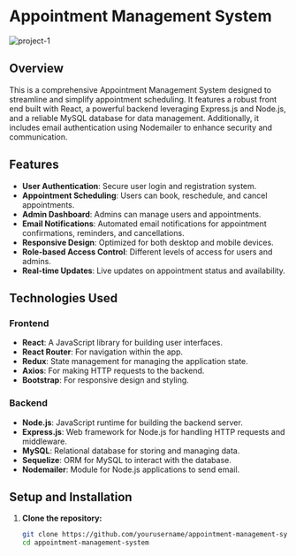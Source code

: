# Appointment Management System



![project-1](https://github.com/srijithyaparathna/AMS/assets/125755221/e9a21b4b-d3b5-4461-989e-97d5c18b642b)




## Overview
This is a comprehensive Appointment Management System designed to streamline and simplify appointment scheduling. It features a robust front end built with React, a powerful backend leveraging Express.js and Node.js, and a reliable MySQL database for data management. Additionally, it includes email authentication using Nodemailer to enhance security and communication.

## Features
- **User Authentication**: Secure user login and registration system.
- **Appointment Scheduling**: Users can book, reschedule, and cancel appointments.
- **Admin Dashboard**: Admins can manage users and appointments.
- **Email Notifications**: Automated email notifications for appointment confirmations, reminders, and cancellations.
- **Responsive Design**: Optimized for both desktop and mobile devices.
- **Role-based Access Control**: Different levels of access for users and admins.
- **Real-time Updates**: Live updates on appointment status and availability.

## Technologies Used
### Frontend
- **React**: A JavaScript library for building user interfaces.
- **React Router**: For navigation within the app.
- **Redux**: State management for managing the application state.
- **Axios**: For making HTTP requests to the backend.
- **Bootstrap**: For responsive design and styling.

### Backend
- **Node.js**: JavaScript runtime for building the backend server.
- **Express.js**: Web framework for Node.js for handling HTTP requests and middleware.
- **MySQL**: Relational database for storing and managing data.
- **Sequelize**: ORM for MySQL to interact with the database.
- **Nodemailer**: Module for Node.js applications to send email.

## Setup and Installation
1. **Clone the repository:**
   ```bash
   git clone https://github.com/yourusername/appointment-management-system.git
   cd appointment-management-system
